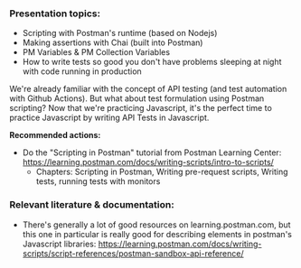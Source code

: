 ### Presentation topics:
- Scripting with Postman's runtime (based on Nodejs)
- Making assertions with Chai (built into Postman)
- PM Variables & PM Collection Variables
- How to write tests so good you don't have problems sleeping at night with code running in production

We're already familiar with the concept of API testing (and test automation with Github Actions). But what about test formulation using Postman scripting? Now that we're practicing Javascript, it's the perfect time to practice Javascript by writing API Tests in Javascript.

**Recommended actions:**
- Do the "Scripting in Postman" tutorial from Postman Learning Center: https://learning.postman.com/docs/writing-scripts/intro-to-scripts/
    - Chapters: Scripting in Postman, Writing pre-request scripts, Writing tests, running tests with monitors


### Relevant literature & documentation:
- There's generally a lot of good resources on learning.postman.com, but this one in particular is really good for describing elements in postman's Javascript libraries: https://learning.postman.com/docs/writing-scripts/script-references/postman-sandbox-api-reference/